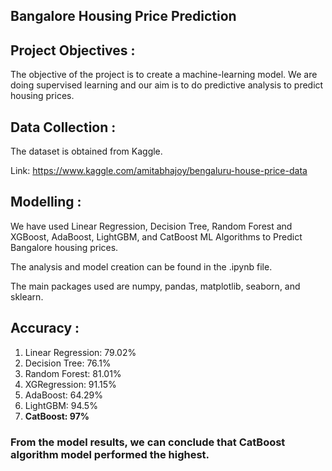 ## Bangalore Housing Price Prediction

## Project Objectives :
The objective of the project is to create a machine-learning model. We are doing supervised learning and our aim is to do predictive analysis to predict housing prices.

## Data Collection :
The dataset is obtained from Kaggle.

Link: https://www.kaggle.com/amitabhajoy/bengaluru-house-price-data

## Modelling :
We have used Linear Regression, Decision Tree, Random Forest and XGBoost, AdaBoost, LightGBM, and CatBoost ML Algorithms to Predict Bangalore housing prices.

The analysis and model creation can be found in the .ipynb file.

The main packages used are numpy, pandas, matplotlib, seaborn, and sklearn.

## Accuracy :
1. Linear Regression: 79.02%
2. Decision Tree: 76.1%
3. Random Forest: 81.01%
4. XGRegression: 91.15%
5. AdaBoost: 64.29%
6. LightGBM: 94.5%
7. **CatBoost: 97%**

### From the model results, we can conclude that CatBoost algorithm model performed the highest.
